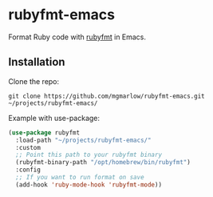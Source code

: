 # rubyfmt-emacs

Format Ruby code with [rubyfmt](https://github.com/penelopezone/rubyfmt) in Emacs.

## Installation

Clone the repo:

```
git clone https://github.com/mgmarlow/rubyfmt-emacs.git ~/projects/rubyfmt-emacs/
```

Example with use-package:

```el
(use-package rubyfmt
  :load-path "~/projects/rubyfmt-emacs/"
  :custom
  ;; Point this path to your rubyfmt binary
  (rubyfmt-binary-path "/opt/homebrew/bin/rubyfmt")
  :config
  ;; If you want to run format on save
  (add-hook 'ruby-mode-hook 'rubyfmt-mode))
```
